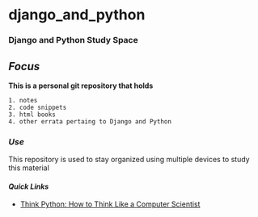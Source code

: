 # django_and_python
### **Django and Python Study Space**

##     _Focus_
**This is a personal git repository that holds**
    
    1. notes
    2. code snippets
    3. html books
    4. other errata pertaing to Django and Python

### _Use_
This repository is used to stay organized using multiple devices to study
this material

#### _Quick Links_

+ [Think Python: How to Think Like a Computer Scientist](http://greenteapress.com/thinkpython/html/index.html "Think Python")
